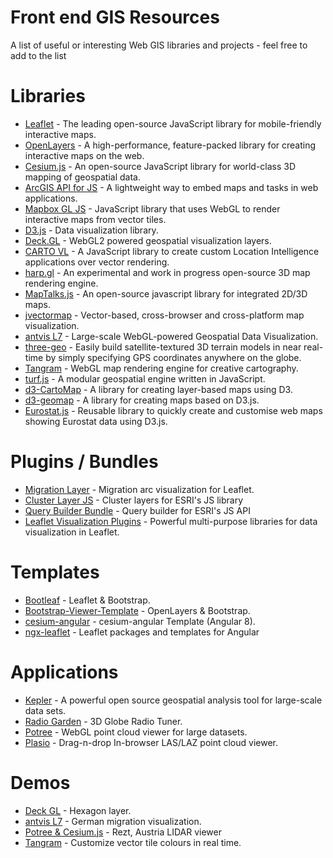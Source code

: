 # Front end GIS Resources
A list of useful or interesting Web GIS libraries and projects - feel free to add to the list

# Libraries
- [Leaflet](https://leafletjs.com/) - The leading open-source JavaScript library for mobile-friendly interactive maps.
- [OpenLayers](https://openlayers.org/) - A high-performance, feature-packed library for creating interactive maps on the web.
- [Cesium.js](https://cesiumjs.org/) - An open-source JavaScript library for world-class 3D mapping of geospatial data.
- [ArcGIS API for JS](https://developers.arcgis.com/javascript/3/) - A lightweight way to embed maps and tasks in web applications.
- [Mapbox GL JS](https://docs.mapbox.com/mapbox-gl-js/examples/) - JavaScript library that uses WebGL to render interactive maps from vector tiles.
- [D3.js](https://github.com/d3/d3/wiki/Gallery) - Data visualization library.
- [Deck.GL](https://github.com/uber/deck.gl) - WebGL2 powered geospatial visualization layers.
- [CARTO VL](https://github.com/CartoDB/carto-vl) - A JavaScript library to create custom Location Intelligence applications over vector rendering.
- [harp.gl](https://github.com/heremaps/harp.gl) - An experimental and work in progress open-source 3D map rendering engine.
- [MapTalks.js](https://github.com/maptalks/maptalks.js) - An open-source javascript library for integrated 2D/3D maps.
- [jvectormap](http://jvectormap.com/) - Vector-based, cross-browser and cross-platform map visualization.
- [antvis L7](https://github.com/antvis/L7) - Large-scale WebGL-powered Geospatial Data Visualization.
- [three-geo](https://github.com/w3reality/three-geo) - Easily build satellite-textured 3D terrain models in near real-time by simply specifying GPS coordinates anywhere on the globe.
- [Tangram](https://github.com/tangrams/tangram) - WebGL map rendering engine for creative cartography.
- [turf.js](https://github.com/Turfjs/turf) - A modular geospatial engine written in JavaScript.
- [d3-CartoMap](https://github.com/emeeks/d3-carto-map) - A library for creating layer-based maps using D3.
- [d3-geomap](https://d3-geomap.github.io/) - A library for creating maps based on D3.js.
- [Eurostat.js](https://github.com/eurostat/eurostat.js/blob/master/doc/README-map.md) - Reusable library to quickly create and customise web maps showing Eurostat data using D3.js.

# Plugins / Bundles
- [Migration Layer](https://github.com/lit-forest/leaflet.migrationLayer) - Migration arc visualization for Leaflet.
- [Cluster Layer JS](https://github.com/Esri/cluster-layer-js) - Cluster layers for ESRI's JS library
- [Query Builder Bundle](https://github.com/conterra/mapapps-query-builder) - Query builder for ESRI's JS API
- [Leaflet Visualization Plugins](https://leafletjs.com/plugins.html#dataviz) - Powerful multi-purpose libraries for data visualization in Leaflet.

# Templates
- [Bootleaf](https://github.com/bmcbride/bootleaf) - Leaflet & Bootstrap.
- [Bootstrap-Viewer-Template](https://github.com/jumpinjackie/bootstrap-viewer-template) - OpenLayers & Bootstrap.
- [cesium-angular](https://github.com/Developer-Plexscape/cesium-angular-example) - cesium-angular Template (Angular 8).
- [ngx-leaflet](https://github.com/Asymmetrik/ngx-leaflet) - Leaflet packages and templates for Angular

# Applications
- [Kepler](https://kepler.gl/demo) - A powerful open source geospatial analysis tool for large-scale data sets.
- [Radio Garden](https://radio.garden/) - 3D Globe Radio Tuner.
- [Potree](https://github.com/potree/potree) - WebGL point cloud viewer for large datasets.
- [Plasio](https://github.com/verma/plasio) - Drag-n-drop In-browser LAS/LAZ point cloud viewer.

# Demos
- [Deck GL](https://deck.gl/#/examples/core-layers/hexagon-layer) - Hexagon layer.
- [antvis L7](http://antv.alipay.com/zh-cn/l7/1.x/demo/gallery/qianxi.html) - German migration visualization.
- [Potree & Cesium.js](http://potree.org/potree/examples/cesium_retz.html) - Rezt, Austria LIDAR viewer
- [Tangram](http://tangrams.github.io/gui-demo/#12.25/40.7128/-73.9693) - Customize vector tile colours in real time.
